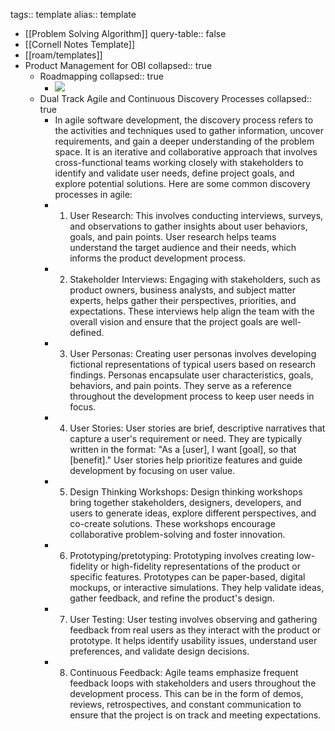 tags:: template
alias:: template

- [[Problem Solving Algorithm]]
  query-table:: false
- [[Cornell Notes Template]]
- [[roam/templates]]
- Product Management for OBI
  collapsed:: true
	- Roadmapping
	  collapsed:: true
		- ![](https://remnote-user-data.s3.amazonaws.com/Pyeq0CETCfZHdGqgjBqefb0NyC6M74JWK2WR4VB-Wvc2mL8Q6-g6SXIrGbcWakWLhzkrb3j3Z9yafj6NWO699MrdRf5kAPaxP5JvJEqTRPu_BUEZsfXEl3DiJoJCtbzJ.png)
	- Dual Track Agile and Continuous Discovery Processes
	  collapsed:: true
		- In agile software development, the discovery process refers to the activities and techniques used to gather information, uncover requirements, and gain a deeper understanding of the problem space. It is an iterative and collaborative approach that involves cross-functional teams working closely with stakeholders to identify and validate user needs, define project goals, and explore potential solutions. Here are some common discovery processes in agile:
		- 1. User Research: This involves conducting interviews, surveys, and observations to gather insights about user behaviors, goals, and pain points. User research helps teams understand the target audience and their needs, which informs the product development process.
		- 2. Stakeholder Interviews: Engaging with stakeholders, such as product owners, business analysts, and subject matter experts, helps gather their perspectives, priorities, and expectations. These interviews help align the team with the overall vision and ensure that the project goals are well-defined.
		- 3. User Personas: Creating user personas involves developing fictional representations of typical users based on research findings. Personas encapsulate user characteristics, goals, behaviors, and pain points. They serve as a reference throughout the development process to keep user needs in focus.
		- 4. User Stories: User stories are brief, descriptive narratives that capture a user's requirement or need. They are typically written in the format: "As a [user], I want [goal], so that [benefit]." User stories help prioritize features and guide development by focusing on user value.
		- 5. Design Thinking Workshops: Design thinking workshops bring together stakeholders, designers, developers, and users to generate ideas, explore different perspectives, and co-create solutions. These workshops encourage collaborative problem-solving and foster innovation.
		- 6. Prototyping/pretotyping: Prototyping involves creating low-fidelity or high-fidelity representations of the product or specific features. Prototypes can be paper-based, digital mockups, or interactive simulations. They help validate ideas, gather feedback, and refine the product's design.
		- 7. User Testing: User testing involves observing and gathering feedback from real users as they interact with the product or prototype. It helps identify usability issues, understand user preferences, and validate design decisions.
		- 8. Continuous Feedback: Agile teams emphasize frequent feedback loops with stakeholders and users throughout the development process. This can be in the form of demos, reviews, retrospectives, and constant communication to ensure that the project is on track and meeting expectations.